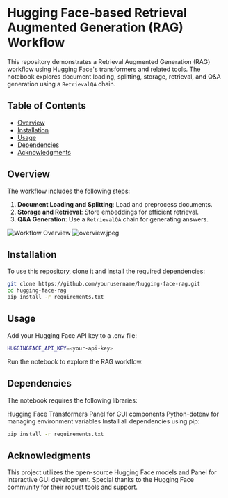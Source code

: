 # Hugging Face-based Retrieval Augmented Generation (RAG) Workflow

This repository demonstrates a Retrieval Augmented Generation (RAG) workflow using Hugging Face's transformers and related tools. The notebook explores document loading, splitting, storage, retrieval, and Q&A generation using a `RetrievalQA` chain.

## Table of Contents

- [Overview](#overview)
- [Installation](#installation)
- [Usage](#usage)
- [Dependencies](#dependencies)
- [Acknowledgments](#acknowledgments)

## Overview

The workflow includes the following steps:
1. **Document Loading and Splitting**: Load and preprocess documents.
2. **Storage and Retrieval**: Store embeddings for efficient retrieval.
3. **Q&A Generation**: Use a `RetrievalQA` chain for generating answers.

![Workflow Overview](attachment:overview.jpeg)
![overview.jpeg](attachment:overview.jpeg)
## Installation

To use this repository, clone it and install the required dependencies:

```bash
git clone https://github.com/yourusername/hugging-face-rag.git
cd hugging-face-rag
pip install -r requirements.txt
```
## Usage
Add your Hugging Face API key to a .env file:
```bash
HUGGINGFACE_API_KEY=<your-api-key>
```
Run the notebook to explore the RAG workflow.

## Dependencies
The notebook requires the following libraries:

Hugging Face Transformers
Panel for GUI components
Python-dotenv for managing environment variables
Install all dependencies using pip:
```bash
pip install -r requirements.txt
```
## Acknowledgments
This project utilizes the open-source Hugging Face models and Panel for interactive GUI development. Special thanks to the Hugging Face community for their robust tools and support.


